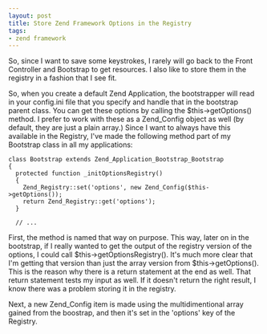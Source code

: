 ```yaml
---
layout: post
title: Store Zend Framework Options in the Registry
tags:
- zend framework
---
```


So, since I want to save some keystrokes, I rarely will go back to the Front Controller and Bootstrap to get resources.  I also like to store them in the registry in a fashion that I see fit.  

So, when you create a default Zend Application, the bootstrapper will read in your config.ini file that you specify and handle that in the bootstrap parent class.  You can get these options by calling the $this->getOptions() method. I prefer to work with these as a Zend_Config object as well (by default, they are just a plain array.) Since I want to always have this available in the Registry, I've made the following method part of my Bootstrap class in all my applications:

```php?start_inline=1
class Bootstrap extends Zend_Application_Bootstrap_Bootstrap
{
  protected function _initOptionsRegistry()
  {
    Zend_Registry::set('options', new Zend_Config($this->getOptions());
    return Zend_Registry::get('options');
  }
  
  // ...
```
    


First, the method is named that way on purpose.  This way, later on in the bootstrap, if I really wanted to get the output of the registry version of the options, I could call $this->getOptionsRegistry().  It's much more clear that I'm getting that version than just the array version from $this->getOptions().  This is the reason why there is a return statement at the end as well.  That return statement tests my input as well.  If it doesn't return the right result, I know there was a problem storing it in the registry.

Next, a new Zend_Config item is made using the multidimentional array gained from the boostrap, and then it's set in the 'options' key of the Registry.
